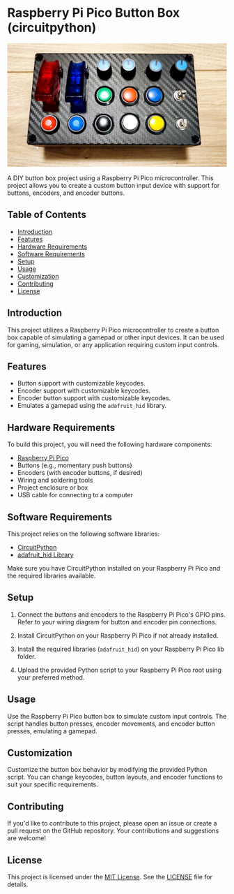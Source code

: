 # Raspberry Pi Pico Button Box (circuitpython)

![button-box](https://github.com/MoemenMostafa/Resources/blob/main/IMG_20230909_095557.jpg)

A DIY button box project using a Raspberry Pi Pico microcontroller. This project allows you to create a custom button input device with support for buttons, encoders, and encoder buttons.

## Table of Contents

- [Introduction](#introduction)
- [Features](#features)
- [Hardware Requirements](#hardware-requirements)
- [Software Requirements](#software-requirements)
- [Setup](#setup)
- [Usage](#usage)
- [Customization](#customization)
- [Contributing](#contributing)
- [License](#license)

## Introduction

This project utilizes a Raspberry Pi Pico microcontroller to create a button box capable of simulating a gamepad or other input devices. It can be used for gaming, simulation, or any application requiring custom input controls.

## Features

- Button support with customizable keycodes.
- Encoder support with customizable keycodes.
- Encoder button support with customizable keycodes.
- Emulates a gamepad using the `adafruit_hid` library.

## Hardware Requirements

To build this project, you will need the following hardware components:

- [Raspberry Pi Pico](https://www.raspberrypi.org/products/raspberry-pi-pico/)
- Buttons (e.g., momentary push buttons)
- Encoders (with encoder buttons, if desired)
- Wiring and soldering tools
- Project enclosure or box
- USB cable for connecting to a computer

## Software Requirements

This project relies on the following software libraries:

- [CircuitPython](https://circuitpython.org/)
- [adafruit_hid Library](https://circuitpython.readthedocs.io/projects/hid/en/latest/)

Make sure you have CircuitPython installed on your Raspberry Pi Pico and the required libraries available.

## Setup

1. Connect the buttons and encoders to the Raspberry Pi Pico's GPIO pins. Refer to your wiring diagram for button and encoder pin connections.

2. Install CircuitPython on your Raspberry Pi Pico if not already installed.

3. Install the required libraries (`adafruit_hid`) on your Raspberry Pi Pico lib folder.

4. Upload the provided Python script to your Raspberry Pi Pico root using your preferred method.

## Usage

Use the Raspberry Pi Pico button box to simulate custom input controls. The script handles button presses, encoder movements, and encoder button presses, emulating a gamepad.

## Customization

Customize the button box behavior by modifying the provided Python script. You can change keycodes, button layouts, and encoder functions to suit your specific requirements.

## Contributing

If you'd like to contribute to this project, please open an issue or create a pull request on the GitHub repository. Your contributions and suggestions are welcome!

## License

This project is licensed under the [MIT License](LICENSE.md). See the [LICENSE](LICENSE.md) file for details.
